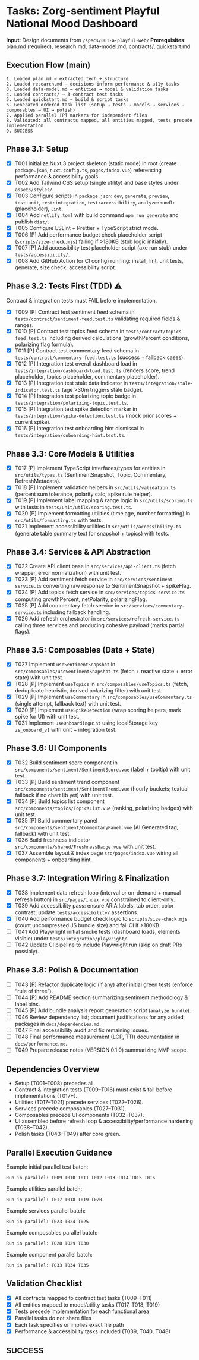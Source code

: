 # Tasks: Zorg-sentiment Playful National Mood Dashboard

**Input**: Design documents from `/specs/001-a-playful-web/`
**Prerequisites**: plan.md (required), research.md, data-model.md, contracts/, quickstart.md

## Execution Flow (main)

```
1. Loaded plan.md → extracted tech + structure
2. Loaded research.md → decisions inform performance & a11y tasks
3. Loaded data-model.md → entities → model & validation tasks
4. Loaded contracts/ → 3 contract test tasks
5. Loaded quickstart.md → build & script tasks
6. Generated ordered task list (setup → tests → models → services → composables → UI → polish)
7. Applied parallel [P] markers for independent files
8. Validated: all contracts mapped, all entities mapped, tests precede implementation
9. SUCCESS
```

## Phase 3.1: Setup

- [x] T001 Initialize Nuxt 3 project skeleton (static mode) in root (create `package.json`, `nuxt.config.ts`, `pages/index.vue`) referencing performance & accessibility goals.
- [x] T002 Add Tailwind CSS setup (single utility) and base styles under `assets/styles/`.
- [x] T003 Configure scripts in `package.json`: `dev`, `generate`, `preview`, `test:unit`, `test:integration`, `test:accessibility`, `analyze:bundle` (placeholder), `lint`.
- [x] T004 Add `netlify.toml` with build command `npm run generate` and publish `dist/`.
- [x] T005 Configure ESLint + Prettier + TypeScript strict mode.
- [x] T006 [P] Add performance budget check placeholder script (`scripts/size-check.mjs`) failing if >180KB (stub logic initially).
- [x] T007 [P] Add accessibility test placeholder script (axe run stub) under `tests/accessibility/`.
- [x] T008 Add GitHub Action (or CI config) running: install, lint, unit tests, generate, size check, accessibility script.

## Phase 3.2: Tests First (TDD) ⚠️

Contract & integration tests must FAIL before implementation.

- [x] T009 [P] Contract test sentiment feed schema in `tests/contract/sentiment-feed.test.ts` validating required fields & ranges.
- [x] T010 [P] Contract test topics feed schema in `tests/contract/topics-feed.test.ts` including derived calculations (growthPercent conditions, polarizing flag formula).
- [x] T011 [P] Contract test commentary feed schema in `tests/contract/commentary-feed.test.ts` (success + fallback cases).
- [x] T012 [P] Integration test overall dashboard load in `tests/integration/dashboard-load.test.ts` (renders score, trend placeholder, topics placeholder, commentary placeholder).
- [x] T013 [P] Integration test stale data indicator in `tests/integration/stale-indicator.test.ts` (age >30m triggers stale badge).
- [x] T014 [P] Integration test polarizing topic badge in `tests/integration/polarizing-topic.test.ts`.
- [x] T015 [P] Integration test spike detection marker in `tests/integration/spike-detection.test.ts` (mock prior scores + current spike).
- [x] T016 [P] Integration test onboarding hint dismissal in `tests/integration/onboarding-hint.test.ts`.

## Phase 3.3: Core Models & Utilities

- [x] T017 [P] Implement TypeScript interfaces/types for entities in `src/utils/types.ts` (SentimentSnapshot, Topic, Commentary, RefreshMetadata).
- [x] T018 [P] Implement validation helpers in `src/utils/validation.ts` (percent sum tolerance, polarity calc, spike rule helper).
- [x] T019 [P] Implement label mapping & range logic in `src/utils/scoring.ts` with tests in `tests/unit/utils/scoring.test.ts`.
- [x] T020 [P] Implement formatting utilities (time age, number formatting) in `src/utils/formatting.ts` with tests.
- [x] T021 Implement accessibility utilities in `src/utils/accessibility.ts` (generate table summary text for snapshot + topics) with tests.

## Phase 3.4: Services & API Abstraction

- [x] T022 Create API client base in `src/services/api-client.ts` (fetch wrapper, error normalization) with unit test.
- [x] T023 [P] Add sentiment fetch service in `src/services/sentiment-service.ts` converting raw response to SentimentSnapshot + spikeFlag.
- [x] T024 [P] Add topics fetch service in `src/services/topics-service.ts` computing growthPercent, netPolarity, polarizingFlag.
- [x] T025 [P] Add commentary fetch service in `src/services/commentary-service.ts` including fallback handling.
- [x] T026 Add refresh orchestrator in `src/services/refresh-service.ts` calling three services and producing cohesive payload (marks partial flags).

## Phase 3.5: Composables (Data + State)

- [x] T027 Implement `useSentimentSnapshot` in `src/composables/useSentimentSnapshot.ts` (fetch + reactive state + error state) with unit test.
- [x] T028 [P] Implement `useTopics` in `src/composables/useTopics.ts` (fetch, deduplicate heuristic, derived polarizing filter) with unit test.
- [x] T029 [P] Implement `useCommentary` in `src/composables/useCommentary.ts` (single attempt, fallback text) with unit test.
- [x] T030 [P] Implement `useSpikeDetection` (wrap scoring helpers, mark spike for UI) with unit test.
- [x] T031 Implement `useOnboardingHint` using localStorage key `zs_onboard_v1` with unit + integration test.

## Phase 3.6: UI Components

- [x] T032 Build sentiment score component in `src/components/sentiment/SentimentScore.vue` (label + tooltip) with unit test.
- [x] T033 [P] Build sentiment trend component `src/components/sentiment/SentimentTrend.vue` (hourly buckets; textual fallback if no chart lib yet) with unit test.
- [x] T034 [P] Build topics list component `src/components/topics/TopicsList.vue` (ranking, polarizing badges) with unit test.
- [x] T035 [P] Build commentary panel `src/components/sentiment/CommentaryPanel.vue` (AI Generated tag, fallback) with unit test.
- [x] T036 Build freshness indicator `src/components/shared/FreshnessBadge.vue` with unit test.
- [x] T037 Assemble layout & index page `src/pages/index.vue` wiring all components + onboarding hint.

## Phase 3.7: Integration Wiring & Finalization

- [x] T038 Implement data refresh loop (interval or on-demand + manual refresh button) in `src/pages/index.vue` constrained to client-only.
- [x] T039 Add accessibility pass: ensure ARIA labels, tab order, color contrast; update `tests/accessibility/` assertions.
- [x] T040 Add performance budget check logic to `scripts/size-check.mjs` (count uncompressed JS bundle size) and fail CI if >180KB.
- [ ] T041 Add Playwright initial smoke tests (dashboard loads, elements visible) under `tests/integration/playwright/`.
- [ ] T042 Update CI pipeline to include Playwright run (skip on draft PRs possibly).

## Phase 3.8: Polish & Documentation

- [ ] T043 [P] Refactor duplicate logic (if any) after initial green tests (enforce “rule of three”).
- [ ] T044 [P] Add README section summarizing sentiment methodology & label bins.
- [ ] T045 [P] Add bundle analysis report generation script (`analyze:bundle`).
- [ ] T046 Review dependency list; document justifications for any added packages in `docs/dependencies.md`.
- [ ] T047 Final accessibility audit and fix remaining issues.
- [ ] T048 Final performance measurement (LCP, TTI) documentation in `docs/performance.md`.
- [ ] T049 Prepare release notes (VERSION 0.1.0) summarizing MVP scope.

## Dependencies Overview

- Setup (T001–T008) precedes all.
- Contract & integration tests (T009–T016) must exist & fail before implementations (T017+).
- Utilities (T017–T021) precede services (T022–T026).
- Services precede composables (T027–T031).
- Composables precede UI components (T032–T037).
- UI assembled before refresh loop & accessibility/performance hardening (T038–T042).
- Polish tasks (T043–T049) after core green.

## Parallel Execution Guidance

Example initial parallel test batch:

```
Run in parallel: T009 T010 T011 T012 T013 T014 T015 T016
```

Example utilities parallel batch:

```
Run in parallel: T017 T018 T019 T020
```

Example services parallel batch:

```
Run in parallel: T023 T024 T025
```

Example composables parallel batch:

```
Run in parallel: T028 T029 T030
```

Example component parallel batch:

```
Run in parallel: T033 T034 T035
```

## Validation Checklist

- [x] All contracts mapped to contract test tasks (T009–T011)
- [x] All entities mapped to model/utility tasks (T017, T018, T019)
- [x] Tests precede implementation for each functional area
- [x] Parallel tasks do not share files
- [x] Each task specifies or implies exact file path
- [x] Performance & accessibility tasks included (T039, T040, T048)

## SUCCESS
